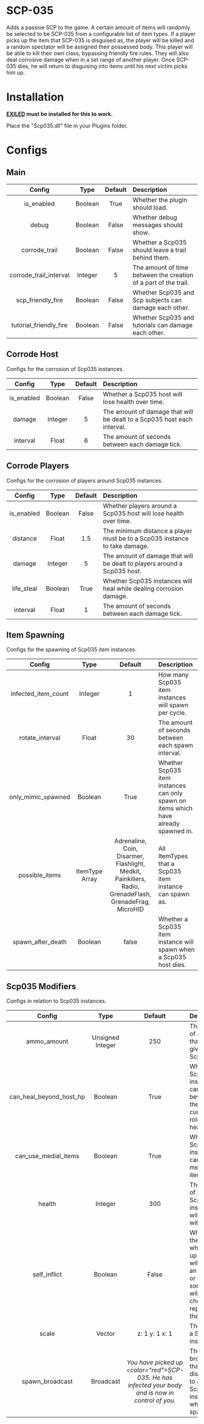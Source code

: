 # SCP-035

Adds a passive SCP to the game. A certain amount of items will randomly be selected to be SCP-035 from a configurable list of item types. If a player picks up the item that SCP-035 is disguised as, the player will be killed and a random spectator will be assigned their possessed body. This player will be able to kill their own class, bypassing friendly fire rules. They will also deal corrosive damage when in a set range of another player. Once SCP-035 dies, he will return to disguising into items until his next victim picks him up.

# Installation

**[EXILED](https://github.com/galaxy119/EXILED) must be installed for this to work.**

Place the "Scp035.dll" file in your Plugins folder.

# Configs
## Main
| Config        | Type | Default | Description
| :-------------: | :---------: | :---------: | :------ |
| is_enabled | Boolean | True | Whether the plugin should load. |
| debug | Boolean | False | Whether debug messages should show. |
| corrode_trail | Boolean | False | Whether a Scp035 should leave a trail behind them. |
| corrode_trail_interval | Integer | 5 | The amount of time between the creation of a part of the trail. |
| scp_friendly_fire | Boolean | False | Whether Scp035 and Scp subjects can damage each other. |
| tutorial_friendly_fire | Boolean | False | Whether Scp035 and tutorials can damage each other. |

## Corrode Host
Configs for the corrosion of Scp035 instances.

| Config        | Type | Default | Description
| :-------------: | :---------: | :---------: | :------ |
| is_enabled | Boolean | False | Whether a Scp035 host will lose health over time. |
| damage | Integer | 5 | The amount of damage that will be dealt to a Scp035 host each interval. |
| interval | Float | 6 | The amount of seconds between each damage tick. |

## Corrode Players
Configs for the corrosion of players around Scp035 instances.

| Config        | Type | Default | Description
| :-------------: | :---------: | :---------: | :------ |
| is_enabled | Boolean | False | Whether players around a Scp035 host will lose health over time. |
| distance | Float | 1.5 | The minimum distance a player must be to a Scp035 instance to take damage. |
| damage | Integer | 5 | The amount of damage that will be dealt to players around a Scp035 host. |
| life_steal | Boolean | True | Whether Scp035 instances will heal while dealing corrosion damage. |
| interval | Float | 1 | The amount of seconds between each damage tick. |

## Item Spawning
Configs for the spawning of Scp035 item instances.

| Config        | Type | Default | Description
| :-------------: | :---------: | :---------: | :------ |
| infected_item_count | Integer | 1 | How many Scp035 item instances will spawn per cycle. |
| rotate_interval | Float | 30 | The amount of seconds between each spawn interval. |
| only_mimic_spawned | Boolean | True | Whether Scp035 item instances can only spawn on items which have already spawned in. |
| possible_items | ItemType Array | Adrenaline, Coin, Disarmer, Flashlight, Medkit, Painkillers, Radio, GrenadeFlash, GrenadeFrag, MicroHID | All ItemTypes that a Scp035 item instance can spawn as. |
| spawn_after_death | Boolean | false | Whether a Scp035 item instance will spawn when a Scp035 host dies. |

## Scp035 Modifiers
Configs in relation to Scp035 instances.

| Config        | Type | Default | Description
| :-------------: | :---------: | :---------: | :------ |
| ammo_amount | Unsigned Integer | 250 | The amount of ammo that is given to Scp035. |
| can_heal_beyond_host_hp | Boolean | True | Whether a Scp035 instance can heal beyond their current roles max health. |
| can_use_medial_items | Boolean | True | Whether a Scp035 instance can use medical items. |
| health | Integer | 300 | The amount of health a Scp035 instance will spawn with. |
| self_inflict | Boolean | False | Whether the user who picks up an item will become an instance or if someone will be chosen to replace them. |
| scale | Vector | z: 1 y: 1 x: 1 | The size of a Scp035 instance. |
| spawn_broadcast | Broadcast | <i>You have picked up <color=\"red\">SCP-035.</color> He has infected your body and is now in control of you.</i> | The broadcast that will be displayed to an Scp035 instance when they spawn. |
